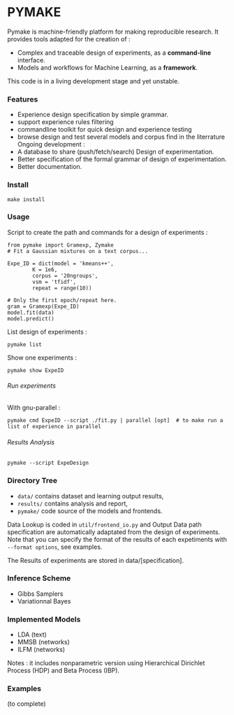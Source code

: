 # PYMAKE

Pymake is machine-friendly platform for making reproducible research. It provides tools adapted for the creation of :
* Complex and traceable design of experiments, as a **command-line** interface.
* Models and workflows for Machine Learning, as a **framework**.

This code is in a living development stage and yet unstable.

### Features
* Experience design specification by simple grammar.
* support experience rules filtering
* commandline toolkit for quick design and experience testing
* browse design and test several models and corpus find in the
literrature
Ongoing development :
* A database to share (push/fetch/search) Design of experimentation.
* Better specification of the formal grammar of design of experimentation.
* Better documentation.

### Install
    make install

### Usage
Script to create the path and commands for a design of experiments :

    from pymake import Gramexp, Zymake
    # Fit a Gaussian mixtures on a text corpus...

    Expe_ID = dict(model = 'kmeans++',
            K = 1e6,
            corpus = '20ngroups',
            vsm = 'tfidf',
            repeat = range(10))

    # Only the first epoch/repeat here.
    gram = Gramexp(Expe_ID)
    model.fit(data)
    model.predict()

List design of experiments :

    pymake list

Show one experiments :

    pymake show ExpeID


###### Run experiments
With gnu-parallel :

    pymake cmd ExpeID --script ./fit.py | parallel [opt]  # to make run a list of experience in parallel


######  Results Analysis
    pymake --script ExpeDesign


### Directory Tree

* `data/` contains dataset and learning output results,
* `results/` contains analysis and report,
* `pymake/` code source of the models and frontends.

Data Lookup is coded in `util/frontend_io.py` and Output Data path specification are automatically adaptated from the design of experiments. Note that you can specify the format of the results of each expetiments with `--format options`, see examples.

The Results of experiments are stored in data/[specification].


### Inference Scheme

* Gibbs Samplers
* Variationnal Bayes

### Implemented Models
* LDA (text)
* MMSB (networks)
* ILFM (networks)

Notes : it includes nonparametric version using Hierarchical Dirichlet
Process (HDP) and Beta Process (IBP).

### Examples

(to complete)
